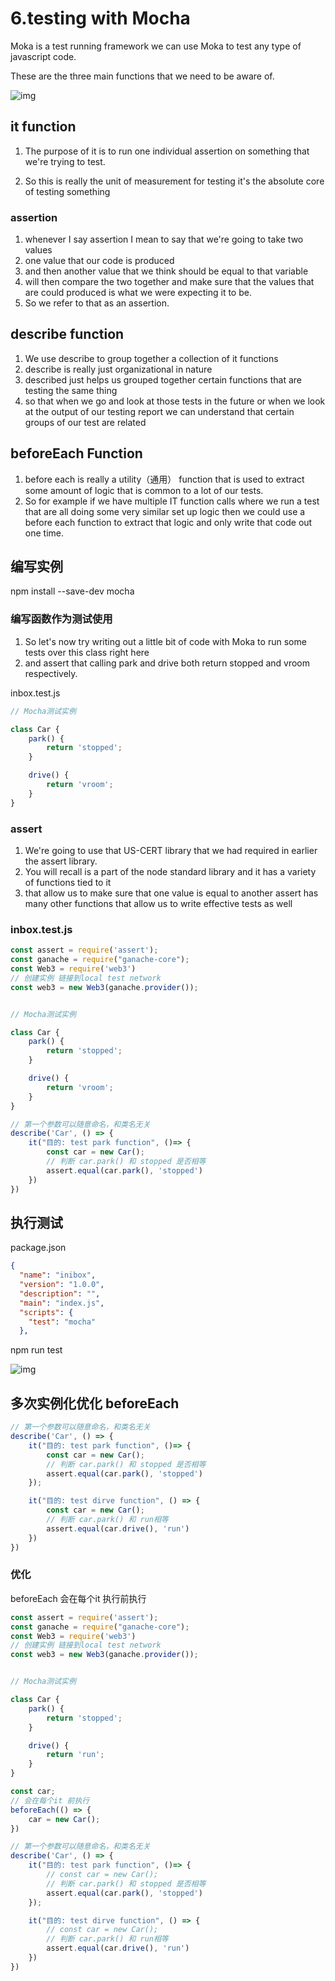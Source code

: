 # 6.testing with Mocha

Moka is a test running framework we can use Moka to test any type of javascript code.

These are the three main functions that we need to be aware of.

![img](../image/section2/13.png ':size=600')

## it function

1. The purpose of it is to run one individual assertion on something that we're trying to test.

2. So this is really the unit of measurement for testing it's the absolute core of testing something

### assertion

1. whenever I say assertion I mean to say that we're going to take two values 
2. one value that our code is produced 
3. and then another value that we think should be equal to that variable 
4. will then compare the two together and make sure that the values that are could produced is
what we were expecting it to be.
5. So we refer to that as an assertion.


## describe function

1. We use describe to group together a collection of it functions 
2. describe is really just organizational in nature 
3. described just helps us grouped together certain functions that are testing the same thing
4. so that when we go and look at those tests in the future or when we look at the output of our testing report we can understand that certain groups of our test are related 

## beforeEach Function


1. before each is really a utility（通用） function that is used to extract some amount of logic that is common to a lot of our tests.
2. So for example if we have multiple IT function calls where we run a test that are all doing some very similar set up logic then we could use a before each function to extract that logic and only write that
code out one time.


## 编写实例
npm install --save-dev mocha

### 编写函数作为测试使用
1. So let's now try writing out a little bit of code with Moka to run some tests over this class right here
2.  and assert that calling park and drive both return stopped and vroom respectively.

inbox.test.js

```javascript
// Mocha测试实例

class Car {
	park() {
		return 'stopped';
	}

	drive() {
		return 'vroom';
	}
}
```

### assert


1. We're going to use that US-CERT library that we had required in earlier the assert library.
2. You will recall is a part of the node standard library and it has a variety of functions tied to it
3. that allow us to make sure that one value is equal to another assert has many other functions that allow us to write effective tests as well 

### inbox.test.js

```javascript
const assert = require('assert');
const ganache = require("ganache-core");
const Web3 = require('web3')
// 创建实例 链接到local test network
const web3 = new Web3(ganache.provider());


// Mocha测试实例

class Car {
	park() {
		return 'stopped';
	}

	drive() {
		return 'vroom';
	}
}

// 第一个参数可以随意命名，和类名无关
describe('Car', () => {
	it("目的: test park function", ()=> {
		const car = new Car();
		// 判断 car.park() 和 stopped 是否相等
		assert.equal(car.park(), 'stopped')
	})
})
```


## 执行测试
package.json
```json
{
  "name": "inibox",
  "version": "1.0.0",
  "description": "",
  "main": "index.js",
  "scripts": {
    "test": "mocha"
  },
```

npm run test

![img](../image/section2/14.png ':size=600')


## 多次实例化优化 beforeEach
```javascript
// 第一个参数可以随意命名，和类名无关
describe('Car', () => {
	it("目的: test park function", ()=> {
		const car = new Car();
		// 判断 car.park() 和 stopped 是否相等
		assert.equal(car.park(), 'stopped')
	});

	it("目的: test dirve function", () => {
		const car = new Car();
		// 判断 car.park() 和 run相等
		assert.equal(car.drive(), 'run')
	})
})

```

### 优化

beforeEach 会在每个it 执行前执行
```javascript
const assert = require('assert');
const ganache = require("ganache-core");
const Web3 = require('web3')
// 创建实例 链接到local test network
const web3 = new Web3(ganache.provider());


// Mocha测试实例

class Car {
	park() {
		return 'stopped';
	}

	drive() {
		return 'run';
	}
}

const car;
// 会在每个it 前执行
beforeEach(() => {
	car = new Car();
})

// 第一个参数可以随意命名，和类名无关
describe('Car', () => {
	it("目的: test park function", ()=> {
		// const car = new Car();
		// 判断 car.park() 和 stopped 是否相等
		assert.equal(car.park(), 'stopped')
	});

	it("目的: test dirve function", () => {
		// const car = new Car();
		// 判断 car.park() 和 run相等
		assert.equal(car.drive(), 'run')
	})
})
```



